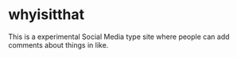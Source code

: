 whyisitthat
===========

This is a experimental Social Media type site where people can add comments about things in like.
